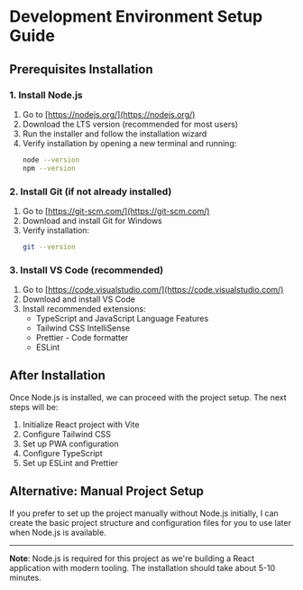 # Development Environment Setup Guide

## Prerequisites Installation

### 1. Install Node.js
1. Go to [https://nodejs.org/](https://nodejs.org/)
2. Download the LTS version (recommended for most users)
3. Run the installer and follow the installation wizard
4. Verify installation by opening a new terminal and running:
   ```bash
   node --version
   npm --version
   ```

### 2. Install Git (if not already installed)
1. Go to [https://git-scm.com/](https://git-scm.com/)
2. Download and install Git for Windows
3. Verify installation:
   ```bash
   git --version
   ```

### 3. Install VS Code (recommended)
1. Go to [https://code.visualstudio.com/](https://code.visualstudio.com/)
2. Download and install VS Code
3. Install recommended extensions:
   - TypeScript and JavaScript Language Features
   - Tailwind CSS IntelliSense
   - Prettier - Code formatter
   - ESLint

## After Installation

Once Node.js is installed, we can proceed with the project setup. The next steps will be:

1. Initialize React project with Vite
2. Configure Tailwind CSS
3. Set up PWA configuration
4. Configure TypeScript
5. Set up ESLint and Prettier

## Alternative: Manual Project Setup

If you prefer to set up the project manually without Node.js initially, I can create the basic project structure and configuration files for you to use later when Node.js is available.

---

**Note**: Node.js is required for this project as we're building a React application with modern tooling. The installation should take about 5-10 minutes. 
